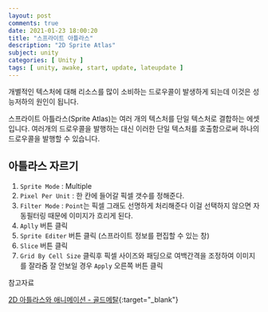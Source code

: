 ```yaml
---
layout: post
comments: true
date: 2021-01-23 18:00:20
title: "스프라이트 아틀라스"
description: "2D Sprite Atlas"
subject: unity
categories: [ Unity ]
tags: [ unity, awake, start, update, lateupdate ]
---
```


개별적인 텍스처에 대해 리소스를 많이 소비하는 드로우콜이 발생하게 되는데 이것은 성능저하의 원인이 됩니다.

스프라이트 아틀라스(Sprite Atlas)는 여러 개의 텍스처를 단일 텍스처로 결합하는 에셋 입니다. 여러개의 드로우콜을 발행하는 대신 이러한 단일 텍스처를 호출함으로써 하나의 드로우콜을 발행할 수 있습니다.

## 아틀라스 자르기

1. `Sprite Mode` : Multiple
2. `Pixel Per Unit` : 한 칸에 들어갈 픽셀 갯수를 정해준다.
3. `Filter Mode` : `Point`는 픽셀 그래도 선명하게 처리해준다 이걸 선택하지 않으면 자동필터링 때문에 이미지가 흐리게 된다. 
4. `Aplly` 버튼 클릭
5. `Sprite Editer` 버튼 클릭 (스프라이트 정보를 편집할 수 있는 창)
6. `Slice` 버튼 클릭
7. `Grid By Cell Size` 클릭후 픽셀 사이즈와 패딩으로 여백간격을 조정하여 이미지를 잘라줌 잘 안보일 경우 `Apply` 오른쪽 버튼 클릭




참고자료

[2D 아틀라스와 애니메이션 - 골드메탈](https://youtu.be/IkvYstCzcoc){:target="_blank"}
